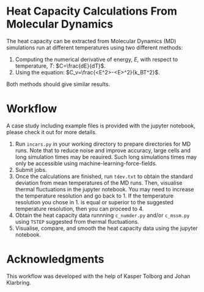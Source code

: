 # Heat Capacity Calculations From Molecular Dynamics
The heat capacity can be extracted from Molecular Dynamics (MD) simulations run at different temperatures using two different methods:
1. Computing the numerical derivative of energy, $E$, with respect to temperature, $T$: $C=\frac{dE}{dT}$.
2. Using the equation: $C_v=\frac{<E^2>-<E>^2}{k_BT^2}$.

Both methods should give similar results.
  
# Workflow
A case study including example files is provided with the jupyter notebook, please check it out for more details.
  
1. Run `incars.py` in your working directory to prepare directories for MD runs. Note that to reduce noise and improve accuracy, large cells and long simulation times may be reauired. Such long simulations times may only be accessible using machine-learning-force-fields.
2. Submit jobs.
3. Once the calculations are finished, run `tdev.txt` to obtain the standard deviation from mean temperatures of the MD runs. Then, visualise thermal fluctuations in the jupyter notebook. You may need to increase the temperature resolution and go back to 1. If the temperature resolution you chose in 1. is equal or superior to the suggested temperature resolution, then you can proceed to 4.
4. Obtain the heat capacity data runnning `c_numder.py` and/or `c_mssm.py` using `TSTEP` suggested from thermal fluctuations.
5. Visualise, compare, and smooth the heat capacity data using the jupyter notebook.
  
# Acknowledgments
This workflow was developed with the help of Kasper Tolborg and Johan Klarbring. 
